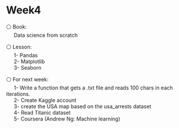 # Week4 

⚪️ Book:
<br>&emsp;&ensp;Data science from scratch


⚪️ Lesson:<br>
&emsp;&ensp;1- Pandas  
&emsp;&ensp;2- Matplotlib
<br>&emsp;&ensp;3- Seaborn


⚪️ For next week:
        <br>&emsp;&ensp;1- Write a function that gets a .txt file and reads 100 chars in each iterations.
        <br>&emsp;&ensp;2- Create Kaggle account
        <br>&emsp;&ensp;3- create the USA map based on the usa_arrests dataset
        <br>&emsp;&ensp;4- Read Titanic dataset
        <br>&emsp;&ensp;5- Coursera (Andrew Ng: Machine learning)
